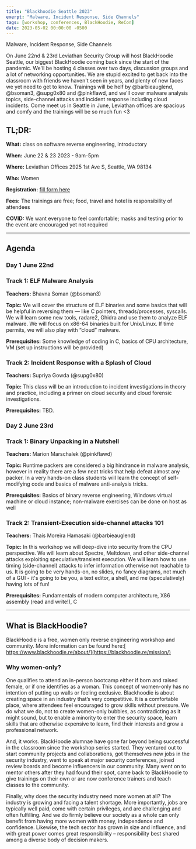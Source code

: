 ```yaml
---
title: "Blackhoodie Seattle 2023"
exerpt: "Malware, Incident Response, Side Channels"
tags: [workshop, conferences, BlackHoodie, ReCon]
date: 2023-05-02 00:00:00 -0500
---
```

Malware, Incident Response, Side Channels

On June 22nd & 23rd Leviathan Security Group will host BlackHoodie Seattle, our biggest BlackHoodie coming back since the start of the pandemic. We'll be hosting 4 classes over two days, discussion groups and a lot of networking opportunities. We are stupid excited to get back into the classroom with friends we haven't seen in years, and plenty of new faces we yet need to get to know. Trainings will be helf by @barbieauglend, @bsoman3, @supg0x80 and @pinkflawd, and we'll cover malware analysis topics, side-channel attacks and incident response including cloud incidents. Come meet us in Seattle in June, Leviathan offices are spacious and comfy and the trainings will be so much fun <3

## **TL;DR:**

**What:** class on software reverse engineering, introductory

**When:** June 22 & 23 2023 - 9am-5pm

**Where:** Leviathan Offices 2925 1st Ave S, Seattle, WA 98134

**Who:** Women

**Registration:** [fill form here](https://docs.google.com/forms/d/e/1FAIpQLSdbPcNMbRj742uKqccRtCDfAt5-gpo92_K1x6z4HrYJrUUN3Q/viewform?usp=sf_link)

**Fees:** The trainings are free; food, travel and hotel is responsibility of attendees

**COVID:** We want everyone to feel comfortable; masks and testing prior to the event are encouraged yet not required


---


## **Agenda**

### **Day 1 June 22nd**

### **Track 1: ELF Malware Analysis** 

**Teachers:** Bhavna Soman (@bsoman3)

**Topic:** We will cover the structure of ELF binaries and some basics that will be helpful in reversing them — like C pointers, threads/processes, syscalls. We will learn some new tools, radare2, Ghidra and use them to analyze ELF malware. We will focus on x86-64 binaries built for Unix/Linux. If time permits, we will also play with “cloud” malware.

**Prerequisites:** Some knowledge of coding in C, basics of CPU architecture, VM (set up instructions will be provided) 

### **Track 2: Incident Response with a Splash of Cloud** 

**Teachers:** Supriya Gowda (@supg0x80)

**Topic:** This class will be an introduction to incident investigations in theory and practice, including a primer on cloud security and cloud forensic investigations. 

**Prerequisites:** TBD. 

### **Day 2 June 23rd**

### **Track 1: Binary Unpacking in a Nutshell**

**Teachers:** Marion Marschalek (@pinkflawd)

**Topic:** Runtime packers are considered a big hindrance in malware analysis, however in reality there are a few neat tricks that help defeat almost any packer. In a very hands-on class students will learn the concept of self-modifying code and basics of malware anti-analysis tricks.

**Prerequisites:** Basics of binary reverse engineering, Windows virtual machine or cloud instance; non-malware exercises can be done on host as well

### **Track 2: Transient-Execution side-channel attacks 101**

**Teachers:** Thaís Moreira Hamasaki (@barbieauglend) 

**Topic:** In this workshop we will deep-dive into security from the CPU perspective. We will learn about Spectre, Meltdown, and other side-channel attacks exploiting speculative/transient execution. We will learn how to use timing (side-channel) attacks to infer information otherwise not reachable to us.
It is going to be very hands-on, no slides, no fancy diagrams, not much of a GUI - it's going to be you, a text editor, a shell, and me (speculatively) having lots of fun!

**Prerequisites:** Fundamentals of modern computer architecture, X86 assembly (read and write!), C


---


## **What is BlackHoodie?**

BlackHoodie is a free, women only reverse engineering workshop and community. More information can be found here:[ https://www.blackhoodie.re/about/](https://blackhoodie.re/mission/)


### **Why women-only?**

One qualifies to attend an in-person bootcamp either if born and raised female, or if one identifies as a woman. This concept of women-only has no intention of putting up walls or feeling exclusive. Blackhoodie is about creating space in an industry that’s very competitive. It is a comfortable place, where attendees feel encouraged to grow skills without pressure. We do what we do, not to create women-only bubbles, as contradicting as it might sound, but to enable a minority to enter the security space, learn skills that are otherwise expensive to learn, find their interests and grow a professional network.

And, it works. BlackHoodie alumnae have gone far beyond being successful in the classroom since the workshop series started. They ventured out to start community projects and collaborations, got themselves new jobs in the security industry, went to speak at major security conferences, joined review boards and become influencers in our community. Many went on to mentor others after they had found their spot, came back to BlackHoodie to give trainings on their own or are now conference trainers and teach classes to the community.

Finally, why does the security industry need more women at all? The industry is growing and facing a talent shortage. More importantly, jobs are typically well paid, come with certain privileges, and are challenging and often fulfilling. And we do firmly believe our society as a whole can only benefit from having more women with money, independence and confidence. Likewise, the tech sector has grown in size and influence, and with great power comes great responsibility – responsibility best shared among a diverse body of decision makers.





